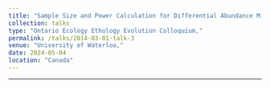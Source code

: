 ```yaml
---
title: "Sample Size and Power Calculation for Differential Abundance Microbiome Studies"
collection: talks
type: "Ontario Ecology Ethology Evolution Colloquium,"
permalink: /talks/2014-03-01-talk-3
venue: "University of Waterloo,"
date: 2024-05-04
location: "Canada"
---
```



---    


